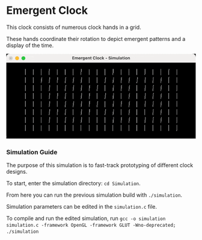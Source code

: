 # Emergent Clock #

This clock consists of numerous clock hands in a grid.

These hands coordinate their rotation to depict emergent patterns and a display of the time.

![Simulation](simulation.gif)

### Simulation Guide ###

The purpose of this simulation is to fast-track prototyping of different clock designs.

To start, enter the simulation directory: `cd Simulation`.

From here you can run the previous simulation build with `./simulation`.

Simulation parameters can be edited in the `simulation.c` file.

To compile and run the edited simulation, run `gcc -o simulation simulation.c -framework OpenGL -framework GLUT -Wno-deprecated; ./simulation`
